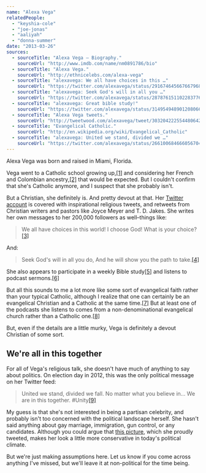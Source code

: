 ```yaml
---
name: "Alexa Vega"
relatedPeople:
  - "keyshia-cole"
  - "joe-jonas"
  - "aaliyah"
  - "donna-summer"
date: "2013-03-26"
sources:
  - sourceTitle: "Alexa Vega – Biography."
    sourceUrl: "http://www.imdb.com/name/nm0891786/bio"
  - sourceTitle: "Alexa Vega."
    sourceUrl: "http://ethnicelebs.com/alexa-vega"
  - sourceTitle: "alexavega: We all have choices in this …"
    sourceUrl: "https://twitter.com/alexavega/status/291674645667667968"
  - sourceTitle: "alexavega: Seek God's will in all you …"
    sourceUrl: "https://twitter.com/alexavega/status/287876151102283776"
  - sourceTitle: "alexavega: Great bible study!"
    sourceUrl: "https://twitter.com/alexavega/status/314954948901208066"
  - sourceTitle: "Alexa Vega tweets."
    sourceUrl: "http://tweetwood.com/alexavega/tweet/303204222554480642"
  - sourceTitle: "Evangelical Catholic."
    sourceUrl: "http://en.wikipedia.org/wiki/Evangelical_Catholic"
  - sourceTitle: "alexavega: United we stand, divided we …"
    sourceUrl: "https://twitter.com/alexavega/status/266100684666056704"
---
```


Alexa Vega was born and raised in Miami, Florida.

Vega went to a Catholic school growing up,<a class="source-citation" href="#http://www.imdb.com/name/nm0891786/bio" title="Alexa Vega – Biography.">[1]</a> and considering her French and Colombian ancestry,<a class="source-citation" href="#http://ethnicelebs.com/alexa-vega" title="Alexa Vega.">[2]</a> that would be expected. But I couldn't confirm that she's Catholic anymore, and I suspect that she probably isn't.

But a Christian, she definitely is. And pretty devout at that. Her [Twitter account](https://twitter.com/alexavega) is covered with inspirational religious tweets, and retweets from Christian writers and pastors like Joyce Meyer and T. D. Jakes. She writes her own messages to her 200,000 followers as well–things like:

>We all have choices in this world! I choose God! What is your choice?<a class="source-citation" href="#https://twitter.com/alexavega/status/291674645667667968" title="alexavega: We all have choices in this …">[3]</a>

And:

>Seek God's will in all you do, And he will show you the path to take.<a class="source-citation" href="#https://twitter.com/alexavega/status/287876151102283776" title="alexavega: Seek God&apos;s will in all you …">[4]</a>

She also appears to participate in a weekly Bible study<a class="source-citation" href="#https://twitter.com/alexavega/status/314954948901208066" title="alexavega: Great bible study!">[5]</a> and listens to podcast sermons.<a class="source-citation" href="#http://tweetwood.com/alexavega/tweet/303204222554480642" title="Alexa Vega tweets.">[6]</a>

But all this sounds to me a lot more like some sort of evangelical faith rather than your typical Catholic, although I realize that one can certainly be an evangelical Christian and a Catholic at the same time.<a class="source-citation" href="#http://en.wikipedia.org/wiki/Evangelical_Catholic" title="Evangelical Catholic.">[7]</a> But at least one of the podcasts she listens to comes from a non-denominational evangelical church rather than a Catholic one.<a class="source-citation" href="#http://tweetwood.com/alexavega/tweet/303204222554480642" title="Alexa Vega tweets.">[8]</a>

But, even if the details are a little murky, Vega is definitely a devout Christian of some sort.


## We're all in this together

For all of Vega's religious talk, she doesn't have much of anything to say about politics. On election day in 2012, this was the only political message on her Twitter feed:

>United we stand, divided we fall. No matter what you believe in… We are in this together. #Unity<a class="source-citation" href="#https://twitter.com/alexavega/status/266100684666056704" title="alexavega: United we stand, divided we …">[9]</a>

My guess is that she's not interested in being a partisan celebrity, and probably isn't too concerned with the political landscape herself. She hasn't said anything about gay marriage, immigration, gun control, or any candidates. Although you could argue that [this picture](http://instagram.com/p/Rvz3tsyOQ8/), which she proudly tweeted, makes her look a little more conservative in today's political climate.

But we're just making assumptions here. Let us know if you come across anything I've missed, but we'll leave it at non-political for the time being.